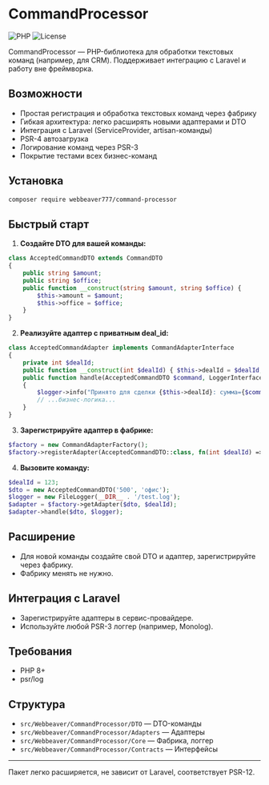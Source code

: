 # CommandProcessor

![PHP](https://img.shields.io/badge/PHP-8.0%2B-blue)
![License](https://img.shields.io/badge/license-MIT-green)

CommandProcessor — PHP-библиотека для обработки текстовых команд (например, для CRM). Поддерживает интеграцию с Laravel и работу вне фреймворка.

## Возможности
- Простая регистрация и обработка текстовых команд через фабрику
- Гибкая архитектура: легко расширять новыми адаптерами и DTO
- Интеграция с Laravel (ServiceProvider, artisan-команды)
- PSR-4 автозагрузка
- Логирование команд через PSR-3
- Покрытие тестами всех бизнес-команд

## Установка
```bash
composer require webbeaver777/command-processor
```

## Быстрый старт

1. **Создайте DTO для вашей команды:**
```php
class AcceptedCommandDTO extends CommandDTO
{
    public string $amount;
    public string $office;
    public function __construct(string $amount, string $office) {
        $this->amount = $amount;
        $this->office = $office;
    }
}
```

2. **Реализуйте адаптер с приватным deal_id:**
```php
class AcceptedCommandAdapter implements CommandAdapterInterface
{
    private int $dealId;
    public function __construct(int $dealId) { $this->dealId = $dealId; }
    public function handle(AcceptedCommandDTO $command, LoggerInterface $logger): void
    {
        $logger->info("Принято для сделки {$this->dealId}: сумма={$command->amount}, офис={$command->office}");
        // ...бизнес-логика...
    }
}
```

3. **Зарегистрируйте адаптер в фабрике:**
```php
$factory = new CommandAdapterFactory();
$factory->registerAdapter(AcceptedCommandDTO::class, fn(int $dealId) => new AcceptedCommandAdapter($dealId));
```

4. **Вызовите команду:**
```php
$dealId = 123;
$dto = new AcceptedCommandDTO('500', 'офис');
$logger = new FileLogger(__DIR__ . '/test.log');
$adapter = $factory->getAdapter($dto, $dealId);
$adapter->handle($dto, $logger);
```

## Расширение
- Для новой команды создайте свой DTO и адаптер, зарегистрируйте через фабрику.
- Фабрику менять не нужно.

## Интеграция с Laravel
- Зарегистрируйте адаптеры в сервис-провайдере.
- Используйте любой PSR-3 логгер (например, Monolog).

## Требования
- PHP 8+
- psr/log

## Структура
- `src/Webbeaver/CommandProcessor/DTO` — DTO-команды
- `src/Webbeaver/CommandProcessor/Adapters` — Адаптеры
- `src/Webbeaver/CommandProcessor/Core` — Фабрика, логгер
- `src/Webbeaver/CommandProcessor/Contracts` — Интерфейсы

---

Пакет легко расширяется, не зависит от Laravel, соответствует PSR-12.
